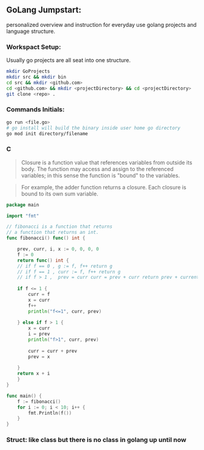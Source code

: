 ## GoLang Jumpstart:
personalized overview and instruction for everyday use golang projects and language structure.

### Workspact Setup:
Usually go projects are all seat into one structure.
```sh
mkdir GoProjects
mkdir src && mkdir bin
cd src && mkdir <github.com>
cd <github.com> && mkdir <projectDirectory> && cd <projectDirectory>
git clone <repo> .
```

### Commands Initials:
```sh
go run <file.go>
# go install will build the binary inside user home go directory
go mod init directory/filename
```

### C
> Closure is a function value that references variables from outside its body. The function may access and assign to the referenced variables; in this sense the function is "bound" to the variables.

> For example, the adder function returns a closure. Each closure is bound to its own sum variable. 

```go
package main

import "fmt"

// fibonacci is a function that returns
// a function that returns an int.
func fibonacci() func() int {

	prev, curr, i, x := 0, 0, 0, 0
	f := 0
	return func() int {
	// if f == 0 , g := f, f++ return g 
	// if f == 1 , curr := f, f++ return g
	// if f > 1 ,  prev = curr curr = prev + curr return prev + current
	
	if f <= 1 {
		curr = f
		x = curr
		f++
		println("f<=1", curr, prev)
		
	} else if f > 1 {
		x = curr
		i = prev
		println("f>1", curr, prev)
		
		curr = curr + prev
		prev = x
		
	}
	return x + i
	}
}

func main() {
	f := fibonacci()
	for i := 0; i < 10; i++ {
		fmt.Println(f())
	}
}
```

### Struct: like class but there is no class in golang up until now